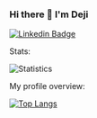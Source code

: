 ### Hi there 👋 I'm Deji

[![Linkedin Badge](https://img.shields.io/badge/LinkedIn-Abimbola%20Ayodeji-blue?style=flat-square&logo=Linkedin&logoColor=white&link=https://www.linkedin.com/in/dejibimbolaAyo/)](https://www.linkedin.com/in/dejibimbolaAyo/)

<div>
  <p>Stats: </p>

  ![Statistics](https://github-readme-stats.vercel.app/api?username=dejibimbolaAyo&show_icons=true&count_private=true&theme=ayu-mirage)

</div>

<div>
  <p>My profile overview: </p>
  
 [![Top Langs](https://github-readme-stats.vercel.app/api/top-langs/?username=dejibimbolaAyo&layout=compact&theme=ayu-mirage)](https://github.com/dejibimbolaAyo/github-readme-stats)
</div>
